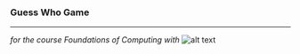 ### Guess Who Game  
---
_for the  course Foundations of Computing with_ 
![alt text][logo]

[logo]: [https://fontslogo.com/java-logo-font/](https://fontslogo.com/wp-content/uploads/2013/03/Java-Logo-Font.jpg) "Logo Title Text 2"



